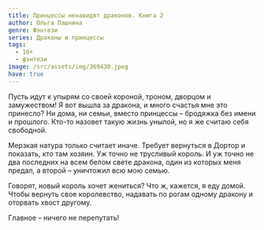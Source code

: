 ```yaml
---
title: Принцессы ненавидят драконов. Книга 2
author: Ольга Пашнина
genre: Фэнтези
series: Драконы и принцессы
tags:
  - 16+
  - фэнтези
image: /src/assets/img/369430.jpeg
have: true
---
```

Пусть идут к упырям со своей короной, троном, дворцом и замужеством! Я вот вышла за дракона, и много счастья мне это принесло? Ни дома, ни семьи, вместо принцессы – бродяжка без имени и прошлого. Кто-то назовет такую жизнь унылой, но я же считаю себя свободной.

Мерзкая натура только считает иначе. Требует вернуться в Дортор и показать, кто там хозяин. Уж точно не трусливый король. И уж точно не два последних на всем белом свете дракона, один из которых меня предал, а второй – уничтожил всю мою семью.

Говорят, новый король хочет жениться? Что ж, кажется, я еду домой. Чтобы вернуть свое королевство, надавать по рогам одному дракону и оторвать хвост другому.

Главное – ничего не перепутать!
